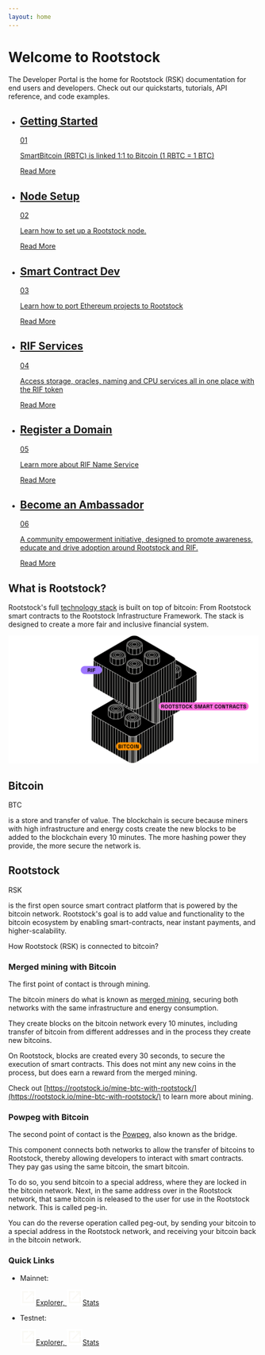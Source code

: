 ```yaml
---
layout: home
---
```


# Welcome to Rootstock

The Developer Portal is the home for Rootstock (RSK) documentation for end users and developers. Check out our quickstarts, tutorials, API reference, and code examples.

<div class="features-list">
    <ul id="card-list" class="row">
        <li class="col-xl-6 col-md-6">
        <div class="feature-card">
<div class="content"><a href="/guides/quickstart/">
            <div class="content-container">
               <div class="card-title"><h2 class="zg-text-bg">Getting Started</h2><span class="zg-label ml-1">01</span></div> 
                <p class="card-desc">SmartBitcoin (RBTC) is linked 1:1 to Bitcoin (1 RBTC = 1 BTC)</p>
            </div>
            </a><div class="btn-container "><a href="/guides/quickstart/">
                </a><a class="green" href="/guides/quickstart/">Read More</a>
            </div>
            </div>
        </div>
        </li>
        <li class="col-xl-6 col-md-6">
        <div class="feature-card">
<div class="content"><a href="/rsk/node/install">
            <div class="content-container">
              <div class="card-title"><h2 class="zg-text-bg bg-yellow">Node Setup </h2><span class="zg-label ml-1 bg-yellow">02</span></div> 
                <p class="card-desc">Learn how to set up a Rootstock node.</p>
            </div>
            </a><div class="btn-container"><a href="/rsk/node/install">
                </a><a class="green" href="/rsk/node/install">Read More</a>
            </div>
            </div>
        </div>
        </li>
        <li class="col-xl-6 col-md-6">
        <div class="feature-card">
<div class="content two-line-title-content"><a href="/ethereum-dapp-to-rsk">
            <div class="content-container">
            <div class="card-title"><h2 class="zg-text-bg bg-purple">Smart Contract Dev</h2><span class="zg-label ml-1 bg-purple">03</span></div>
                <p class="card-desc">Learn how to port Ethereum projects to Rootstock</p>
            </div>
            </a><div class="btn-container"><a href="/ethereum-dapp-to-rsk">
                </a><a class="green" href="/ethereum-dapp-to-rsk">Read More</a>
            </div>
            </div>
        </div>
        </li>
        <li class="col-xl-6 col-md-6">
        <div class="feature-card">
<div class="content"><a href="/rif">
            <div class="content-container">
               <div class="card-title"><h2 class="zg-text-bg bg-pink">RIF Services</h2><span class="zg-label ml-1 bg-pink">04</span></div> 
                <p class="card-desc">Access storage, oracles, naming and CPU services all in one place with the RIF token</p>
            </div>
            </a><div class="btn-container"><a href="/rif">
                </a><a class="green" href="/rif">Read More</a>
            </div>
            </div>
        </div>
        </li>
        <li class="col-xl-6 col-md-6">
        <div class="feature-card">
<div class="content"><a href="/rif/rns">
            <div class="content-container">
               <div class="card-title"><h2 class="zg-text-bg bg-green">Register a Domain</h2><span class="zg-label ml-1 bg-green">05</span></div> 
                <p class="card-desc">Learn more about RIF Name Service</p>
            </div>
            </a><div class="btn-container"><a href="/rif/rns">
                </a><a class="green" href="/rif/rns">Read More</a>
            </div>
            </div>
        </div>
        </li>
        <li class="col-xl-6 col-md-6">
        <div class="feature-card">
<div class="content"><a href="https://rootstock.io/ambassadors-program/">
            <div class="content-container">
               <div class="card-title"><h2 class="zg-text-bg bg-cyan">Become an Ambassador</h2><span class="zg-label ml-1 bg-cyan">06</span></div> 
                <p class="card-desc">A community empowerment initiative, designed to promote awareness, educate and drive adoption around Rootstock and RIF.</p>
            </div>
            </a><div class="btn-container"><a href="https://rootstock.io/ambassadors-program/">
                </a><a class="green" href="https://rootstock.io/ambassadors-program/">Read More</a>
            </div>
            </div>
        </div>
        </li>
    </ul>
</div>

## What is Rootstock?

Rootstock's full [technology stack](/the-stack) is built on top of bitcoin:
From Rootstock smart contracts
to the Rootstock Infrastructure Framework.
The stack is designed to create a
more fair and inclusive financial system.

![Rootstock Technology Stack - High Level](/assets/img/home/rootstock-homepage.svg)

<section>
<div class="row">
  <div class="col pr-5">
  <div class="header-div">
      <h2 class="zg-text-bg fs-28">Bitcoin</h2><span class="ml-1 zg-label">BTC</span>
  </div>
    <p> is a store and transfer of value.
The blockchain is secure because miners
with high infrastructure and energy costs
create the new blocks to be added to the blockchain every 10 minutes.
The more hashing power they provide, the more secure the network is.</p>
  </div>
    <div class="col pl-5">
        <div class="header-div"><h2 class="zg-text-bg bg-pink fs-28">Rootstock</h2><span class="ml-1 zg-label bg-pink">RSK</span></div>
    <p> is the first open source smart contract platform that is
powered by the bitcoin network.
Rootstock's goal is to add value and functionality to the
bitcoin ecosystem by enabling smart-contracts,
near instant payments, and higher-scalability.</p>
  </div>
</div>

How Rootstock (RSK) is connected to bitcoin?
</section>


### Merged mining with Bitcoin

The first point of contact is through mining.

The bitcoin miners do what is known as
[merged mining](/rsk/architecture/mining/),
securing both networks with the same infrastructure and energy consumption.


They create blocks on the bitcoin network every 10 minutes,
including transfer of bitcoin from different addresses
and in the process they create new bitcoins.

On Rootstock, blocks are created every 30 seconds,
to secure the execution of smart contracts.
This does not mint any new coins in the process,
but does earn a reward from the merged mining.

Check out [https://rootstock.io/mine-btc-with-rootstock/](https://rootstock.io/mine-btc-with-rootstock/)
to learn more about mining.

### Powpeg with Bitcoin

The second point of contact is the
[Powpeg](/rsk/architecture/powpeg/),
also known as the bridge.

This component connects both networks to allow
the transfer of bitcoins to Rootstock,
thereby allowing developers to interact with smart contracts.
They pay gas using the same bitcoin, the smart bitcoin.


To do so, you send bitcoin to a special address,
where they are locked in the bitcoin network.
Next, in the same address over in the Rootstock network,
that same bitcoin is released to the user
for use in the Rootstock network.
This is called peg-in.

You can do the reverse operation called peg-out,
by sending your bitcoin to a special address in the Rootstock network,
and receiving your bitcoin back in the bitcoin network.

### Quick Links

<ul>
  <li><p class="btn-outline-white">Mainnet:</p>
    <a className="btn btn-outline-white btn-outline-white--alt me-3 mb-3 d-inline-flex align-items-center zg-text-sm" target="_blank" rel="noreferrer" href="https://explorer.rsk.co/">
    <img src="./assets/img/home/external.svg"/>Explorer,
    </a>
    <a className="btn btn-outline-white btn-outline-white--alt me-3 mb-3 d-inline-flex align-items-center zg-text-sm" target="_blank" rel="noreferrer" href="https://stats.rsk.co/">
    <img src="./assets/img/home/external.svg"/>Stats
    </a>
  </li>
    <li><p class="btn-outline-white">Testnet:</p>
    <a className="btn btn-outline-white btn-outline-white--alt me-3 mb-3 d-inline-flex align-items-center zg-text-sm" target="_blank" rel="noreferrer" href="https://explorer.testnet.rsk.co/">
    <img src="./assets/img/home/external.svg"/>Explorer,
    </a>
    <a className="btn btn-outline-white btn-outline-white--alt me-3 mb-3 d-inline-flex align-items-center zg-text-sm" target="_blank" rel="noreferrer" href="https://stats.testnet.rsk.co/">
    <img src="./assets/img/home/external.svg"/>Stats
    </a>
  </li>
</ul>
